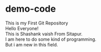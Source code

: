 # demo-code
This is my First Git Repository
<br>
Hello Everyone!
<br>
This is Shashank vaish From Sitapur.
<br>
I am here to do some kind of programming.
<br> 
But i am new in this field.
